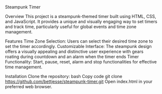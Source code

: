 Steampunk Timer


Overview
This project is a steampunk-themed timer built using HTML, CSS, and JavaScript. It provides a unique and visually engaging way to set timers and track time, particularly useful for global events and time zone management.

Features
Time Zone Selection: Users can select their desired time zone to set the timer accordingly.
Customizable Interface: The steampunk design offers a visually appealing and distinctive user experience with gears roating during countdown and an alarm when the timer ends
Timer Functionality: Start, pause, reset, alarm and stop functionalities for effective time management.


Installation
Clone the repository:
bash
Copy code
git clone https://github.com/bettjesse/steampunk-timer.git
Open index.html in your preferred web browser.

